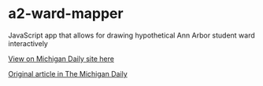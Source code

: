 a2-ward-mapper
==============

JavaScript app that allows for drawing hypothetical Ann Arbor student ward interactively 

[View on Michigan Daily site here](http://maps.michigandaily.us/mapper-index.html)

[Original article in The Michigan Daily](https://www.michigandaily.com/article/drawing-vote-ann-arbor-city-wards-split-students)
